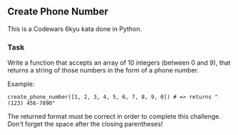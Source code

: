 ## Create Phone Number

This is a Codewars 6kyu kata done in Python.

### Task

Write a function that accepts an array of 10 integers (between 0 and 9), that returns a string of those numbers in the form of a phone number.

Example:
```
create_phone_number([1, 2, 3, 4, 5, 6, 7, 8, 9, 0]) # => returns "(123) 456-7890"
```
The returned format must be correct in order to complete this challenge.<br>
Don't forget the space after the closing parentheses!

